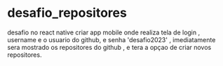 # desafio_repositores
 desafio no react native criar app mobile onde realiza tela de login , username e o usuario do github, e senha 'desafio2023' , imediatamente sera mostrado os repositores do github , e tera a opçao de criar novos repositores.
